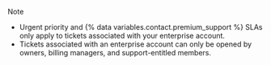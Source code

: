 > [!NOTE]
> * Urgent priority and {% data variables.contact.premium_support %} SLAs only apply to tickets associated with your enterprise account.
> * Tickets associated with an enterprise account can only be opened by owners, billing managers, and support-entitled members.
